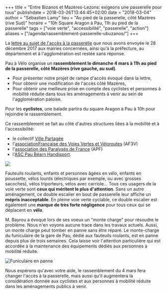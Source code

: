 +++
title = "Entre Bizanos et Mazères-Lezons: exigeons une passerelle pour tous"
publishdate = 2018-03-26T13:44:45+02:00
date = "2018-03-04"
author = "Sébastien Lamy"
lieu = "Au pied de la passerelle, côté Mazères (rive Sud)"
horaire = "10h Square Aragon à Pau, 11h au pied de la passerelle"
tags = ["voie verte", "accessibilité", "passerelle", "action"]
aliases = ["/agenda/rassemblement-passerelle-ubuzanos/"]
+++

La [lettre au sujet de l'accès à la
passerelle](/courriers/2017-12-28_lettre_passerelle.pdf) que
nous avons envoyée le 28 décembre 2017 aux mairies concernées, ainsi qu'à la
préfecture, au département et à l'agglomération est restée sans réponse.

Pau à Vélo organise un **rassemblement le dimanche 4 mars à 11h au pied de la
passerelle, côté Mazères (rive gauche, au sud)**.

*   Pour présenter notre projet de rampe d'accès évoqué dans la lettre,
*   Pour obtenir une modification de l'accès côté Mazères,
*   Pour obtenir une meilleure prise en compte des cyclistes et personnes à
    mobilité réduite dans tous les aménagements à venir au sein de l'agglomération paloise.

Pour les **cyclistes**, une balade partira du square Aragon à Pau à 10h pour
rejoindre le rassemblement.

Ce rassemblement se fait au côté d'autres structures liées à la mobilité et à
l'accessibilité:

*   le collectif [Ville Partagée](http://www.villepartage.com/)
*   l'[associationFrançaise des Voies Vertes et Véloroutes](http://www.af3v.org/) (AF3V)
*   l'[association des Paralysés de France](https://www.apf.asso.fr/) (APF)
*   l'[ASC Pau Béarn Handisport](http://www.handisport-64.fr/).

 ![](affiche.jpg)

Fauteuils roulants, enfants et personnes âgées en vélo, enfants en poussette,
vélos lourds (électriques par exemple, ou avec grosses sacoches), vélos
triporteurs, vélos avec carriole... Tous ces usagers de la voie verte sont
**ceux qui méritent le plus d'attention**. Sans un autre aménagement, ce double
escalier en bout de passerelle leur affiche un **mépris inacceptable**. En
pleine voie verte cyclable, ce double escalier est également une **marque de très
forte négligence** pour tous ceux qui se déplacent en **vélo**.

M. Bayrou a évoqué lors de ses voeux un "monte charge" pour résoudre le
problème. Nous n'en voyons aucune trace dans les travaux actuels. Aussi, un
monte charge peut tomber en panne sans être réparé. Le monte-charge du
funiculaire de la gare de Pau, dédié aux fauteuils roulants, est en panne depuis
plus de trois semaines. Cela laisse voir l'attention particulière qui est
accordée à la maintenance des équipements dédiés aux personnes à mobilité
réduite.

 ![Funiculaire en panne](panne_mont_charge_funiculaire_loupe.jpg)

Nous espérons qu'avec votre aide, le rassemblement du 4 mars fera changer
l'accès à la passerelle, mais aussi qu'il augmentera la considération donnée aux
cyclistes et aux personnes à mobilité réduite dans les aménagements publics à
venir.
